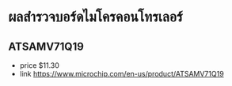 # ผลสำรวจบอร์ดไมโครคอนโทรเลอร์
## ATSAMV71Q19
- price $11.30
- link https://www.microchip.com/en-us/product/ATSAMV71Q19
